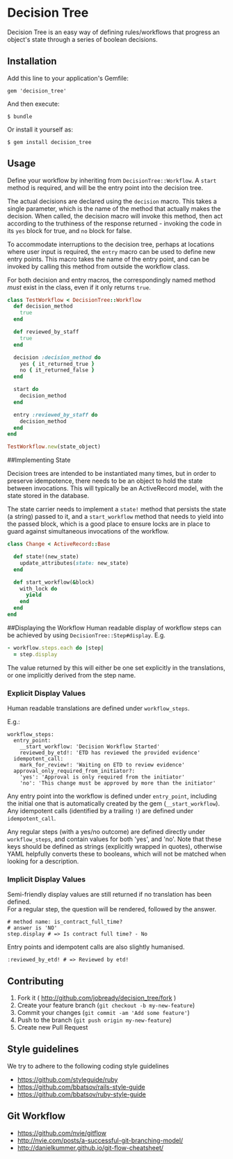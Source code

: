 # Decision Tree

Decision Tree is an easy way of defining rules/workflows that progress an
object's state through a series of boolean decisions.

## Installation

Add this line to your application's Gemfile:

    gem 'decision_tree'

And then execute:

    $ bundle

Or install it yourself as:

    $ gem install decision_tree

## Usage

Define your workflow by inheriting from `DecisionTree::Workflow`. A `start`
method is required, and will be the entry point into the decision tree.

The actual decisions are declared using the `decision` macro. This takes a
single parameter, which is the name of the method that actually makes the
decision. When called, the decision macro will invoke this method, then
act according to the truthiness of the response returned - invoking the
code in its `yes` block for true, and `no` block for false.

To accommodate interruptions to the decision tree, perhaps at locations where
user input is required, the `entry` macro can be used to define new entry
points. This macro takes the name of the entry point, and can be invoked by
calling this method from outside the workflow class.

For both decision and entry macros, the correspondingly named method *must*
exist in the class, even if it only returns `true`.

```ruby
class TestWorkflow < DecisionTree::Workflow
  def decision_method
    true
  end

  def reviewed_by_staff
    true
  end

  decision :decision_method do
    yes { it_returned_true }
    no { it_returned_false }
  end

  start do
    decision_method
  end

  entry :reviewed_by_staff do
    decision_method
  end
end

TestWorkflow.new(state_object)
```

##Implementing State

Decision trees are intended to be instantiated many times, but in order to
preserve idempotence, there needs to be an object to hold the state between
invocations. This will typically be an ActiveRecord model, with the state
stored in the database.

The state carrier needs to implement a `state!` method that persists the state
(a string) passed to it, and a `start_workflow` method that needs to yield
into the passed block, which is a good place to ensure locks are in place to
guard against simultaneous invocations of the workflow.

```ruby
class Change < ActiveRecord::Base

  def state!(new_state)
    update_attributes(state: new_state)
  end

  def start_workflow(&block)
    with_lock do
      yield
    end
  end
end
```

##Displaying the Workflow
Human readable display of workflow steps can be achieved by using `DecisionTree::Step#display`.
E.g.

```ruby
- workflow.steps.each do |step|
  = step.display
```

The value returned by this will either be one set explicitly in the translations, or one implicitly derived from the step name.


### Explicit Display Values
Human readable translations are defined under `workflow_steps`.

E.g.:

    workflow_steps:
      entry_point:
        __start_workflow: 'Decision Workflow Started'
        reviewed_by_etd!: 'ETD has reviewed the provided evidence'
      idempotent_call:
        mark_for_review!: 'Waiting on ETD to review evidence'
      approval_only_required_from_initiator?:
        'yes': 'Approval is only required from the initiator'
        'no': 'This change must be approved by more than the initiator'

Any entry point into the workflow is defined under `entry_point`, including the initial one that is automatically created by the gem (`__start_workflow`).
Any idempotent calls (identified by a trailing `!`) are defined under `idempotent_call`.

Any regular steps (with a yes/no outcome) are defined directly under `workflow_steps`, and contain values for both 'yes', and 'no'. Note that these keys should be defined as strings (explicitly wrapped in quotes), otherwise YAML helpfully converts these to booleans, which will not be matched when looking for a description.

### Implicit Display Values
Semi-friendly display values are still returned if no translation has been defined.  
For a regular step, the question will be rendered, followed by the answer.

```
# method name: is_contract_full_time?
# answer is 'NO'
step.display # => Is contract full time? - No

```

Entry points and idempotent calls are also slightly humanised.

```
:reviewed_by_etd! # => Reviewed by etd!
```


## Contributing

1. Fork it ( http://github.com/jobready/decision_tree/fork )
2. Create your feature branch (`git checkout -b my-new-feature`)
3. Commit your changes (`git commit -am 'Add some feature'`)
4. Push to the branch (`git push origin my-new-feature`)
5. Create new Pull Request


## Style guidelines

We try to adhere to the following coding style guidelines

  * https://github.com/styleguide/ruby
  * https://github.com/bbatsov/rails-style-guide
  * https://github.com/bbatsov/ruby-style-guide

## Git Workflow

  * https://github.com/nvie/gitflow
  * http://nvie.com/posts/a-successful-git-branching-model/
  * http://danielkummer.github.io/git-flow-cheatsheet/
